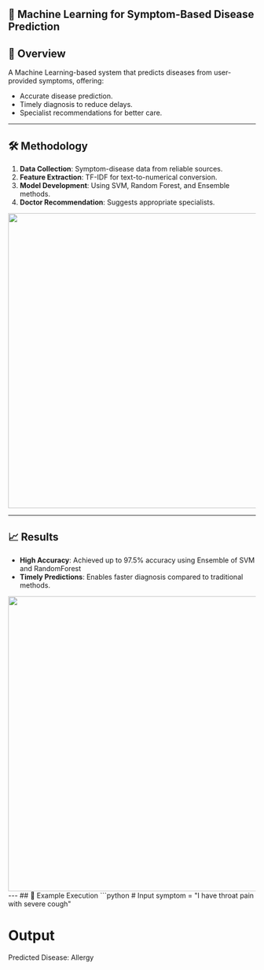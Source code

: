 🚀 **Machine Learning for Symptom-Based Disease Prediction**  
---
## 📜 Overview  
A Machine Learning-based system that predicts diseases from user-provided symptoms, offering:  
- Accurate disease prediction.  
- Timely diagnosis to reduce delays.  
- Specialist recommendations for better care.  
---
## 🛠️ Methodology  
1. **Data Collection**: Symptom-disease data from reliable sources.  
2. **Feature Extraction**: TF-IDF for text-to-numerical conversion.  
3. **Model Development**: Using SVM, Random Forest, and Ensemble methods.  
4. **Doctor Recommendation**: Suggests appropriate specialists.  
<img src="https://github.com/user-attachments/assets/26923f82-d07b-464c-aba0-579310eae942" width="700" height="600"/>

---
## 📈 Results  
- **High Accuracy**: Achieved up to 97.5% accuracy using Ensemble of SVM and RandomForest 
- **Timely Predictions**: Enables faster diagnosis compared to traditional methods.
  
<img src="https://github.com/user-attachments/assets/503a907a-53f4-4c9f-82df-c5fe90cefae2" width="700" height="600"/>
---
## 📂 Example Execution  
```python
# Input
symptom = "I have throat pain with severe cough"

# Output
Predicted Disease: Allergy
